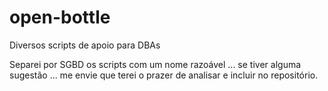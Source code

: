 # open-bottle
Diversos scripts de apoio para DBAs

Separei por SGBD os scripts com um nome razoável ... se tiver alguma sugestão ... me envie que terei o prazer de analisar e incluir no repositório.
